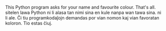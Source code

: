 This Python program asks for your name and favourite colour. That's all.
sitelen lawa Python ni li alasa tan nimi sina en kule nanpa wan tawa sina. ni li ale.
Ĉi tiu programkodaĵojn demandas por vian nomon kaj vian favoratan koloron. Tio estas ĉiuj.
